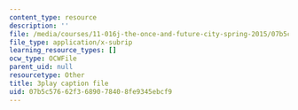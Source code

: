 ```yaml
---
content_type: resource
description: ''
file: /media/courses/11-016j-the-once-and-future-city-spring-2015/07b5c57662f3689078408fe9345ebcf9_kd6ww6aPT0A.srt
file_type: application/x-subrip
learning_resource_types: []
ocw_type: OCWFile
parent_uid: null
resourcetype: Other
title: 3play caption file
uid: 07b5c576-62f3-6890-7840-8fe9345ebcf9
---
```

